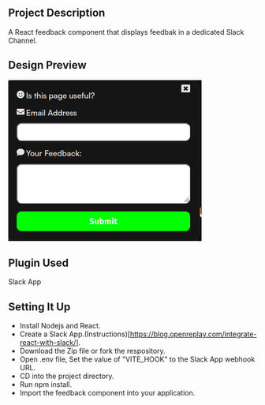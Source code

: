 ## Project Description
A React feedback component that displays feedbak in a dedicated Slack Channel.

## Design Preview
![Design Preview](https://github.com/eyitayoit-alt/feedback-app/blob/main/Screenshot%20from%202024-05-27%2014-07-19.png)

## Plugin Used
Slack App

## Setting It Up
- Install Nodejs and React.
- Create a Slack App.(Instructions)[https://blog.openreplay.com/integrate-react-with-slack/].
- Download the Zip file or fork the respository.
- Open .env file, Set the value of "VITE_HOOK" to the Slack App webhook URL.
- CD into the project directory.
- Run npm install.
- Import the feedback component into your application.

